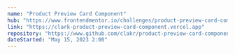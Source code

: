 ```yaml
---
name: "Product Preview Card Component"
hub: "https://www.frontendmentor.io/challenges/product-preview-card-component-GO7UmttRfa/hub"
link: "https://clark-product-preview-card-component.vercel.app"
repository: "https://www.github.com/clakr/product-preview-card-component"
dateStarted: "May 15, 2023 2:00"
---
```

